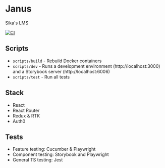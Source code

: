 # Janus

Sika's LMS

[![CI](https://github.com/sikaeducation/janus/actions/workflows/main.yml/badge.svg)](https://github.com/sikaeducation/janus/actions/workflows/main.yml)

## Scripts

* `scripts/build` - Rebuild Docker containers
* `scripts/dev` - Runs a development environment (http://localhost:3000) and a Storybook server (http://localhost:6006)
* `scripts/test` - Run all tests

## Stack

* React
* React Router
* Redux & RTK
* Auth0

## Tests

* Feature testing: Cucumber & Playwright
* Component testing: Storybook and Playwright
* General TS testing: Jest
